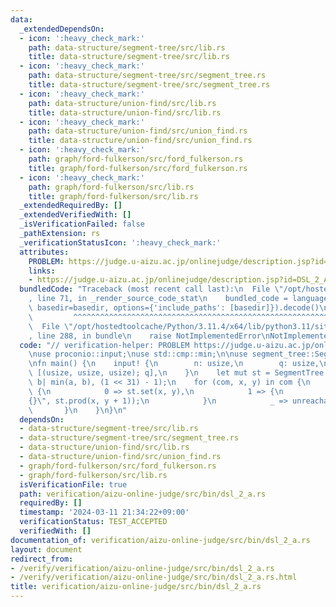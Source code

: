 ```yaml
---
data:
  _extendedDependsOn:
  - icon: ':heavy_check_mark:'
    path: data-structure/segment-tree/src/lib.rs
    title: data-structure/segment-tree/src/lib.rs
  - icon: ':heavy_check_mark:'
    path: data-structure/segment-tree/src/segment_tree.rs
    title: data-structure/segment-tree/src/segment_tree.rs
  - icon: ':heavy_check_mark:'
    path: data-structure/union-find/src/lib.rs
    title: data-structure/union-find/src/lib.rs
  - icon: ':heavy_check_mark:'
    path: data-structure/union-find/src/union_find.rs
    title: data-structure/union-find/src/union_find.rs
  - icon: ':heavy_check_mark:'
    path: graph/ford-fulkerson/src/ford_fulkerson.rs
    title: graph/ford-fulkerson/src/ford_fulkerson.rs
  - icon: ':heavy_check_mark:'
    path: graph/ford-fulkerson/src/lib.rs
    title: graph/ford-fulkerson/src/lib.rs
  _extendedRequiredBy: []
  _extendedVerifiedWith: []
  _isVerificationFailed: false
  _pathExtension: rs
  _verificationStatusIcon: ':heavy_check_mark:'
  attributes:
    PROBLEM: https://judge.u-aizu.ac.jp/onlinejudge/description.jsp?id=DSL_2_A
    links:
    - https://judge.u-aizu.ac.jp/onlinejudge/description.jsp?id=DSL_2_A
  bundledCode: "Traceback (most recent call last):\n  File \"/opt/hostedtoolcache/Python/3.11.4/x64/lib/python3.11/site-packages/onlinejudge_verify/documentation/build.py\"\
    , line 71, in _render_source_code_stat\n    bundled_code = language.bundle(stat.path,\
    \ basedir=basedir, options={'include_paths': [basedir]}).decode()\n          \
    \         ^^^^^^^^^^^^^^^^^^^^^^^^^^^^^^^^^^^^^^^^^^^^^^^^^^^^^^^^^^^^^^^^^^^^^^^^^^^^^^^^^\n\
    \  File \"/opt/hostedtoolcache/Python/3.11.4/x64/lib/python3.11/site-packages/onlinejudge_verify/languages/rust.py\"\
    , line 288, in bundle\n    raise NotImplementedError\nNotImplementedError\n"
  code: "// verification-helper: PROBLEM https://judge.u-aizu.ac.jp/onlinejudge/description.jsp?id=DSL_2_A\n\
    \nuse proconio::input;\nuse std::cmp::min;\n\nuse segment_tree::SegmentTree;\n\
    \nfn main() {\n    input! {\n        n: usize,\n        q: usize,\n        com:\
    \ [(usize, usize, usize); q],\n    }\n    let mut st = SegmentTree::new(n, |a,\
    \ b| min(a, b), (1 << 31) - 1);\n    for (com, x, y) in com {\n        match com\
    \ {\n            0 => st.set(x, y),\n            1 => {\n                println!(\"\
    {}\", st.prod(x, y + 1));\n            }\n            _ => unreachable!(),\n \
    \       }\n    }\n}\n"
  dependsOn:
  - data-structure/segment-tree/src/lib.rs
  - data-structure/segment-tree/src/segment_tree.rs
  - data-structure/union-find/src/lib.rs
  - data-structure/union-find/src/union_find.rs
  - graph/ford-fulkerson/src/ford_fulkerson.rs
  - graph/ford-fulkerson/src/lib.rs
  isVerificationFile: true
  path: verification/aizu-online-judge/src/bin/dsl_2_a.rs
  requiredBy: []
  timestamp: '2024-03-11 21:34:22+09:00'
  verificationStatus: TEST_ACCEPTED
  verifiedWith: []
documentation_of: verification/aizu-online-judge/src/bin/dsl_2_a.rs
layout: document
redirect_from:
- /verify/verification/aizu-online-judge/src/bin/dsl_2_a.rs
- /verify/verification/aizu-online-judge/src/bin/dsl_2_a.rs.html
title: verification/aizu-online-judge/src/bin/dsl_2_a.rs
---
```

